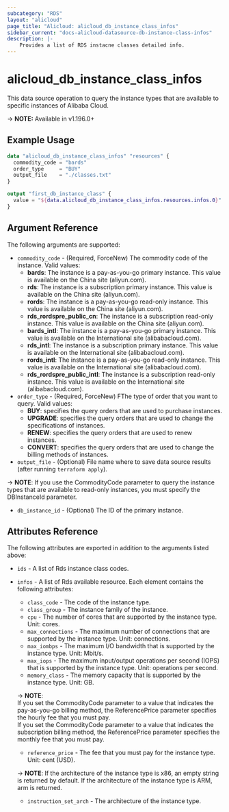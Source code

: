 ```yaml
---
subcategory: "RDS"
layout: "alicloud"
page_title: "Alicloud: alicloud_db_instance_class_infos"
sidebar_current: "docs-alicloud-datasource-db-instance-class-infos"
description: |-
    Provides a list of RDS instacne classes detailed info.
---
```


# alicloud\_db\_instance\_class\_infos

This data source operation to query the instance types that are available to specific instances of Alibaba Cloud.

-> **NOTE:** Available in v1.196.0+

## Example Usage

```tf
data "alicloud_db_instance_class_infos" "resources" {
  commodity_code = "bards"
  order_type     = "BUY"
  output_file    = "./classes.txt"
}

output "first_db_instance_class" {
  value = "${data.alicloud_db_instance_class_infos.resources.infos.0}"
}
```

## Argument Reference

The following arguments are supported:

* `commodity_code` - (Required, ForceNew) The commodity code of the instance. Valid values:
  * **bards**: The instance is a pay-as-you-go primary instance. This value is available on the China site (aliyun.com).
  * **rds**: The instance is a subscription primary instance. This value is available on the China site (aliyun.com).
  * **rords**: The instance is a pay-as-you-go read-only instance. This value is available on the China site (aliyun.com).
  * **rds_rordspre_public_cn**: The instance is a subscription read-only instance. This value is available on the China site (aliyun.com).
  * **bards_intl**: The instance is a pay-as-you-go primary instance. This value is available on the International site (alibabacloud.com).
  * **rds_intl**: The instance is a subscription primary instance. This value is available on the International site (alibabacloud.com).
  * **rords_intl**: The instance is a pay-as-you-go read-only instance. This value is available on the International site (alibabacloud.com).
  * **rds_rordspre_public_intl**: The instance is a subscription read-only instance. This value is available on the International site (alibabacloud.com).
* `order_type` - (Required, ForceNew) FThe type of order that you want to query. Valid values:
  * **BUY**: specifies the query orders that are used to purchase instances.
  * **UPGRADE**: specifies the query orders that are used to change the specifications of instances.
  * **RENEW**: specifies the query orders that are used to renew instances.
  * **CONVERT**: specifies the query orders that are used to change the billing methods of instances.
* `output_file` - (Optional) File name where to save data source results (after running `terraform apply`).

-> **NOTE**: If you use the CommodityCode parameter to query the instance types that are available to read-only instances, you must specify the DBInstanceId parameter.
* `db_instance_id` - (Optional) The ID of the primary instance.


## Attributes Reference

The following attributes are exported in addition to the arguments listed above:

* `ids` - A list of Rds instance class codes.
* `infos` - A list of Rds available resource. Each element contains the following attributes:
  * `class_code` - The code of the instance type.
  * `class_group` - The instance family of the instance.
  * `cpu` - The number of cores that are supported by the instance type. Unit: cores.
  * `max_connections` - The maximum number of connections that are supported by the instance type. Unit: connections.
  * `max_iombps` - The maximum I/O bandwidth that is supported by the instance type. Unit: Mbit/s.
  * `max_iops` - The maximum input/output operations per second (IOPS) that is supported by the instance type. Unit: operations per second.
  * `memory_class` - The memory capacity that is supported by the instance type. Unit: GB.
  
  -> **NOTE**: <br>If you set the CommodityCode parameter to a value that indicates the pay-as-you-go billing method, the ReferencePrice parameter specifies the hourly fee that you must pay.<br>If you set the CommodityCode parameter to a value that indicates the subscription billing method, the ReferencePrice parameter specifies the monthly fee that you must pay.
  * `reference_price` - The fee that you must pay for the instance type. Unit: cent (USD).
  
  -> **NOTE**: If the architecture of the instance type is x86, an empty string is returned by default. If the architecture of the instance type is ARM, arm is returned.
  * `instruction_set_arch` - The architecture of the instance type.
    
